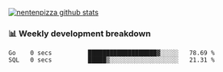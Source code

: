 [![nentenpizza github stats](https://github-readme-stats.vercel.app/api?username=nentenpizza&count_private=true)](https://github.com/anuraghazra/github-readme-stats)

### 📊 Weekly development breakdown
<!--START_SECTION:waka-->

```text
Go    0 secs          ███████████████████▓░░░░░   78.69 %
SQL   0 secs          █████▒░░░░░░░░░░░░░░░░░░░   21.31 %
```

<!--END_SECTION:waka-->

